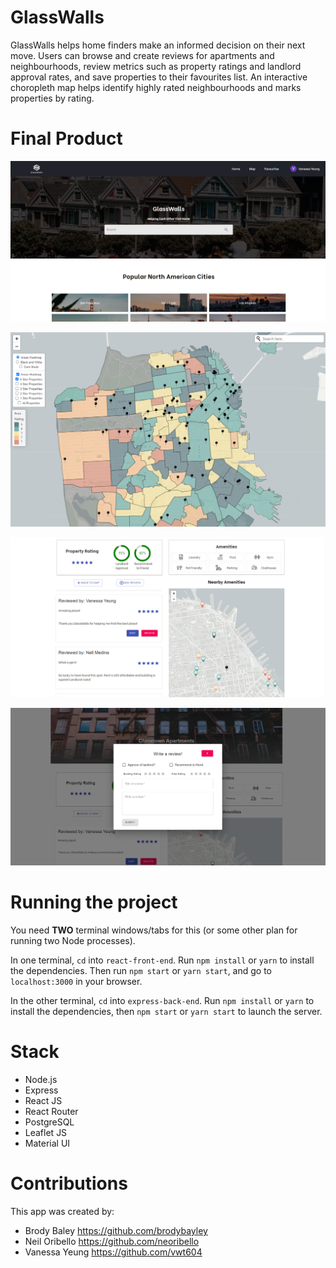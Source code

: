 # GlassWalls

GlassWalls helps home finders make an informed decision on their next move. Users can browse and create reviews for apartments and neighbourhoods, review metrics such as property ratings and landlord approval rates, and save properties to their favourites list. An interactive choropleth map helps identify highly rated neighbourhoods and marks properties by rating. 

# Final Product 

!["Screenshot of Main Page"](https://github.com/brodybayley/final-project/blob/master/docs/Screenshot%202021-04-23%20112217.png)

!["Screenshot of Map"](https://github.com/brodybayley/final-project/blob/master/docs/Screenshot%202021-04-23%20112529.png)

!["Screenshot of Property Details"](https://github.com/brodybayley/final-project/blob/master/docs/Screenshot%202021-04-23%20112408.png)

!["Screenshot of Review Form"](https://github.com/brodybayley/final-project/blob/master/docs/Screenshot%202021-04-23%20112506.png)


# Running the project

You need **TWO** terminal windows/tabs for this (or some other plan for running two Node processes).

In one terminal, `cd` into `react-front-end`. Run `npm install` or `yarn` to install the dependencies. Then run `npm start` or `yarn start`, and go to `localhost:3000` in your browser.

In the other terminal, `cd` into `express-back-end`. Run `npm install` or `yarn` to install the dependencies, then `npm start` or `yarn start` to launch the server.


# Stack

* Node.js
* Express
* React JS
* React Router
* PostgreSQL
* Leaflet JS
* Material UI

# Contributions

This app was created by:

* Brody Baley https://github.com/brodybayley
* Neil Oribello https://github.com/neoribello
* Vanessa Yeung https://github.com/vwt604
